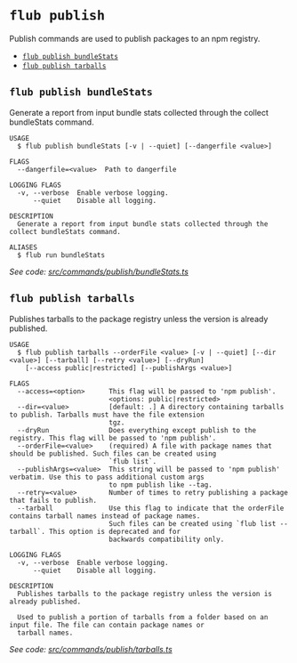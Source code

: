 `flub publish`
==============

Publish commands are used to publish packages to an npm registry.

* [`flub publish bundleStats`](#flub-publish-bundlestats)
* [`flub publish tarballs`](#flub-publish-tarballs)

## `flub publish bundleStats`

Generate a report from input bundle stats collected through the collect bundleStats command.

```
USAGE
  $ flub publish bundleStats [-v | --quiet] [--dangerfile <value>]

FLAGS
  --dangerfile=<value>  Path to dangerfile

LOGGING FLAGS
  -v, --verbose  Enable verbose logging.
      --quiet    Disable all logging.

DESCRIPTION
  Generate a report from input bundle stats collected through the collect bundleStats command.

ALIASES
  $ flub run bundleStats
```

_See code: [src/commands/publish/bundleStats.ts](https://github.com/microsoft/FluidFramework/blob/main/build-tools/packages/build-cli/src/commands/publish/bundleStats.ts)_

## `flub publish tarballs`

Publishes tarballs to the package registry unless the version is already published.

```
USAGE
  $ flub publish tarballs --orderFile <value> [-v | --quiet] [--dir <value>] [--tarball] [--retry <value>] [--dryRun]
    [--access public|restricted] [--publishArgs <value>]

FLAGS
  --access=<option>      This flag will be passed to 'npm publish'.
                         <options: public|restricted>
  --dir=<value>          [default: .] A directory containing tarballs to publish. Tarballs must have the file extension
                         tgz.
  --dryRun               Does everything except publish to the registry. This flag will be passed to 'npm publish'.
  --orderFile=<value>    (required) A file with package names that should be published. Such files can be created using
                         `flub list`.
  --publishArgs=<value>  This string will be passed to 'npm publish' verbatim. Use this to pass additional custom args
                         to npm publish like --tag.
  --retry=<value>        Number of times to retry publishing a package that fails to publish.
  --tarball              Use this flag to indicate that the orderFile contains tarball names instead of package names.
                         Such files can be created using `flub list --tarball`. This option is deprecated and for
                         backwards compatibility only.

LOGGING FLAGS
  -v, --verbose  Enable verbose logging.
      --quiet    Disable all logging.

DESCRIPTION
  Publishes tarballs to the package registry unless the version is already published.

  Used to publish a portion of tarballs from a folder based on an input file. The file can contain package names or
  tarball names.
```

_See code: [src/commands/publish/tarballs.ts](https://github.com/microsoft/FluidFramework/blob/main/build-tools/packages/build-cli/src/commands/publish/tarballs.ts)_
